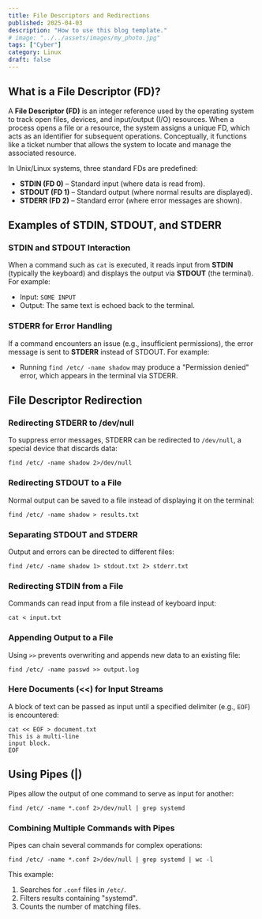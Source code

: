 ```yaml
---
title: File Descriptors and Redirections
published: 2025-04-03
description: "How to use this blog template."
# image: "../../assets/images/my_photo.jpg"
tags: ["Cyber"]
category: Linux
draft: false
---
```


## What is a File Descriptor (FD)?

A **File Descriptor (FD)**
 is an integer reference used by the operating system to track open 
files, devices, and input/output (I/O) resources. When a process opens a
 file or a resource, the system assigns a unique FD, which acts as an 
identifier for subsequent operations. Conceptually, it functions like a 
ticket number that allows the system to locate and manage the associated
 resource.

In Unix/Linux systems, three standard FDs are predefined:

- **STDIN (FD 0)** – Standard input (where data is read from).
- **STDOUT (FD 1)** – Standard output (where normal results are displayed).
- **STDERR (FD 2)** – Standard error (where error messages are shown).

## Examples of STDIN, STDOUT, and STDERR

### STDIN and STDOUT Interaction

When a command such as `cat` is executed, it reads input from **STDIN** (typically the keyboard) and displays the output via **STDOUT** (the terminal). For example:

- Input: `SOME INPUT`
- Output: The same text is echoed back to the terminal.

### STDERR for Error Handling

If a command encounters an issue (e.g., insufficient permissions), the error message is sent to **STDERR** instead of STDOUT. For example:

- Running `find /etc/ -name shadow` may produce a "Permission denied" error, which appears in the terminal via STDERR.

## File Descriptor Redirection

### Redirecting STDERR to /dev/null

To suppress error messages, STDERR can be redirected to `/dev/null`, a special device that discards data:

```
find /etc/ -name shadow 2>/dev/null
```

### Redirecting STDOUT to a File

Normal output can be saved to a file instead of displaying it on the terminal:

```
find /etc/ -name shadow > results.txt
```

### Separating STDOUT and STDERR

Output and errors can be directed to different files:

```
find /etc/ -name shadow 1> stdout.txt 2> stderr.txt
```

### Redirecting STDIN from a File

Commands can read input from a file instead of keyboard input:

```
cat < input.txt
```

### Appending Output to a File

Using `>>` prevents overwriting and appends new data to an existing file:

```
find /etc/ -name passwd >> output.log
```

### Here Documents (<<) for Input Streams

A block of text can be passed as input until a specified delimiter (e.g., `EOF`) is encountered:

```
cat << EOF > document.txt
This is a multi-line
input block.
EOF
```

## Using Pipes (|)

Pipes allow the output of one command to serve as input for another:

```
find /etc/ -name *.conf 2>/dev/null | grep systemd
```

### Combining Multiple Commands with Pipes

Pipes can chain several commands for complex operations:

```
find /etc/ -name *.conf 2>/dev/null | grep systemd | wc -l
```

This example:

1. Searches for `.conf` files in `/etc/`.
2. Filters results containing "systemd".
3. Counts the number of matching files.